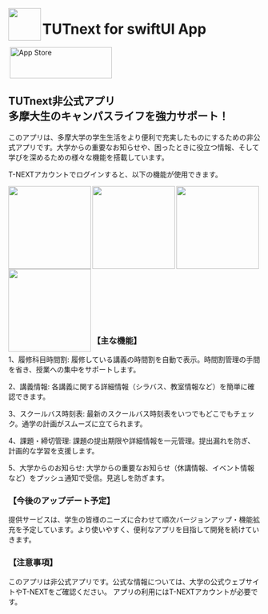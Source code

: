 <img src="https://is1-ssl.mzstatic.com/image/thumb/Purple211/v4/8b/b3/be/8bb3be65-6608-b08e-641c-725be2acc9ec/AppIcon-0-0-1x_U007ephone-0-1-85-220.png/540x540bb.jpg" align="left" width="65"> <h1>TUTnext for swiftUI App</h1>
<a href="https://apps.apple.com/cn/app/tutnext/id6742843580?itscg=30200&itsct=apps_box_badge&mttnsubad=6742843580" style="display: inline-block;">
<img src="https://toolbox.marketingtools.apple.com/api/v2/badges/download-on-the-app-store/black/ja-jp?releaseDate=1742083200" alt="App Store" align="right" style="width: 204px; height: 62px; vertical-align: middle; object-fit: contain;" />
</a>
## TUTnext非公式アプリ<br>多摩大生のキャンパスライフを強力サポート！

このアプリは、多摩大学の学生生活をより便利で充実したものにするための非公式アプリです。大学からの重要なお知らせや、困ったときに役立つ情報、そして学びを深めるための様々な機能を搭載しています。

T-NEXTアカウントでログインすると、以下の機能が使用できます。

<img src="https://github.com/user-attachments/assets/7b0e5291-62f8-4206-a7ab-b1df951cd150" align="left" width="165">
<img src="https://github.com/user-attachments/assets/345bb80d-1b3a-4886-809c-573c7aed0e31" align="left" width="165">
<img src="https://github.com/user-attachments/assets/0d65d4f8-d276-44a5-8bf9-49df38fb9952" align="left" width="165">
<img src="https://github.com/user-attachments/assets/22fc0e5f-b856-402f-a9d8-e9eb199c4e5b" align="left" width="165">
<br><br><br><br><br><br><br><br><br><br><br><br><br><br><br><br>

### 【主な機能】

1、履修科目時間割: 履修している講義の時間割を自動で表示。時間割管理の手間を省き、授業への集中をサポートします。

2、講義情報: 各講義に関する詳細情報（シラバス、教室情報など）を簡単に確認できます。

3、スクールバス時刻表: 最新のスクールバス時刻表をいつでもどこでもチェック。通学の計画がスムーズに立てられます。

4、課題・締切管理: 課題の提出期限や詳細情報を一元管理。提出漏れを防ぎ、計画的な学習を支援します。

5、大学からのお知らせ: 大学からの重要なお知らせ（休講情報、イベント情報など）をプッシュ通知で受信。見逃しを防ぎます。

### 【今後のアップデート予定】

提供サービスは、学生の皆様のニーズに合わせて順次バージョンアップ・機能拡充を予定しています。より使いやすく、便利なアプリを目指して開発を続けていきます。

### 【注意事項】

このアプリは非公式アプリです。公式な情報については、大学の公式ウェブサイトやT-NEXTをご確認ください。
アプリの利用にはT-NEXTアカウントが必要です。
